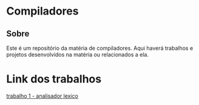 # Compiladores
## Sobre
Este é um repositório da matéria de compiladores. Aqui haverá trabalhos e projetos desenvolvidos na matéria ou relacionados a ela.

# Link dos trabalhos
[trabalho 1 - analisador lexico](https://github.com/augustodsgv/compiladores/tree/main/t1)
